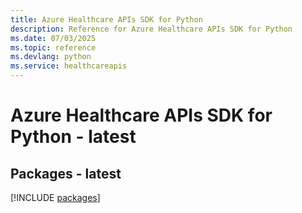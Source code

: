 ```yaml
---
title: Azure Healthcare APIs SDK for Python
description: Reference for Azure Healthcare APIs SDK for Python
ms.date: 07/03/2025
ms.topic: reference
ms.devlang: python
ms.service: healthcareapis
---
```

# Azure Healthcare APIs SDK for Python - latest
## Packages - latest
[!INCLUDE [packages](healthcare-apis-index.md)]